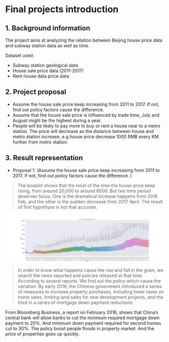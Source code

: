# Final projects introduction

## 1. Background information
The project aims at analyzing the relation between Beijing house price data and subway station data as well as time. 

Dataset used:
* Subway station geological data
* House sale price data (2011-2017) 
* Rent house data price data 

## 2. Project proposal

* Assume the house sale price keep increasing from 2011 to 2017. If not, find out policy factors cause the difference. 
* Assume that the house sale price is influenced by trade time, July and August might be the highest during a year.  
* People will be likely to pay more to buy or rent a house near to a metro station. The price will decrease as the distance between house and metro station increase, e.g house price decrease 1000 RMB every KM further from metro station. 

## 3. Result representation

* Proposal 1: (Assume the house sale price keep increasing from 2011 to 2017. If not, find out policy factors cause the difference. )
>The boxplot shows that the most of the time the house price keep rising, from around 20,000 to around 6000.  But two time period deserves focus. One is the dramatical increase happens from 2016 Feb, and the other is the sudden decrease from 2017 April. The result of first hypothyse is not that accurate. 

![image](https://github.com/ruobing110/final_projects/raw/master/figures/2011_2017_house_price_box_plot.jpg)
>In order to know what happens cause the rise and fall in the gram, we search the news reported and policies released at that time. According to several reports. We find out the policy which cause the variation. 
By early 2016, the Chinese government introduced a series of measures to increase property purchases, including lower taxes on home sales, limiting land sales for new development projects, and the third in a series of mortgage down payment reductions. 

From Bloomberg Business, a report on February 2016, shows that China’s central bank will allow banks to cut the minimum required mortgage down payment to 20%. And minimum down payment required for second homes cut to 30%. The policy boost people floods in property market. And the price of properties goes up quickly.
